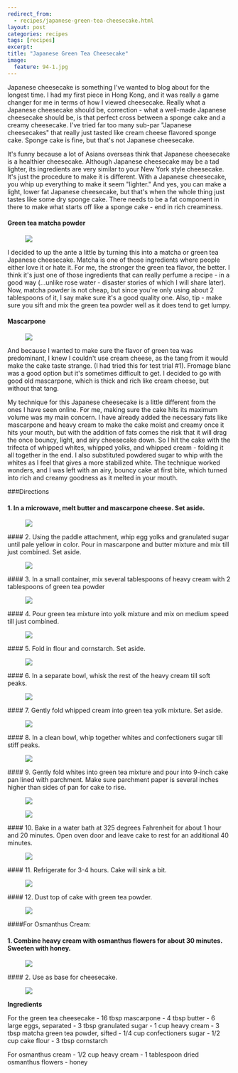 ```yaml
---
redirect_from: 
  - recipes/japanese-green-tea-cheesecake.html
layout: post
categories: recipes
tags: [recipes]
excerpt: 
title: "Japanese Green Tea Cheesecake"
image:
  feature: 94-1.jpg
---
```


Japanese cheesecake is something I've wanted to blog about for the longest time.  I had my first piece in Hong Kong, and it was really a game changer for me in terms of how I viewed cheesecake.  Really what a Japanese cheesecake should be, correction - what a well-made Japanese cheesecake should be, is that perfect cross between a sponge cake and a creamy cheesecake.  I've tried far too many sub-par "Japanese cheesecakes" that really just tasted like cream cheese flavored sponge cake.  Sponge cake is fine, but that's not Japanese cheesecake.

It's funny because a lot of Asians overseas think that Japanese cheesecake is a healthier cheesecake. Although Japanese cheesecake may be a tad lighter, its ingredients are very  similar to your New York style cheesecake.  It's just the procedure to make it is different. With a Japanese cheesecake, you whip up everything to make it seem "lighter." And yes, you can make a light, lower fat Japanese cheesecake, but that's when the whole thing just tastes like some dry sponge cake.  There needs to be a fat component in there to make what starts off like a sponge cake - end in rich creaminess.

#### Green tea matcha powder
<figure> <img src='/images/94-17.jpg'> </figure>

I decided to up the ante a little by turning this into a matcha or green tea Japanese cheesecake.  Matcha is one of those ingredients where people either love it or hate it.  For me, the stronger the green tea flavor, the better.  I think it's just one of those ingredients that can really perfume a recipe - in a good way (...unlike rose water - disaster stories of which I will share later).  Now, matcha powder is not cheap, but since you're only using about 2 tablespoons of it, I say make sure it's a good quality one.  Also, tip - make sure you sift and mix the green tea powder well as it does tend to get lumpy.

#### Mascarpone
<figure> <img src='/images/94-18.jpg'> </figure>

And because I wanted to make sure the flavor of green tea was predominant, I knew I couldn't use cream cheese, as the tang from it would make the cake taste strange.  (I had tried this for test trial #1). Fromage blanc was a good option but it's sometimes difficult to get.  I decided to go with good old mascarpone, which is thick and rich like cream cheese, but without that tang.

My technique for this Japanese cheesecake is a little different from the ones I have seen online.  For me, making sure the cake hits its maximum volume was my main concern.  I have already added the necessary fats like mascarpone and heavy cream to make the cake moist and creamy once it hits your mouth, but with the addition of fats comes the risk that it will drag the once bouncy, light, and airy cheesecake down.  So I hit the cake with the trifecta of whipped whites, whipped yolks, and whipped cream - folding it all together in the end.  I also substituted powdered sugar to whip with the whites as I feel that gives a more stabilized white.  The technique worked wonders, and I was left with an airy, bouncy cake at first bite, which turned into rich and creamy goodness as it melted in your mouth.

###Directions

#### 1. In a microwave, melt butter and mascarpone cheese. Set aside.
<figure> <img src='/images/94-2.jpg'> </figure>
#### 2. Using the paddle attachment, whip egg yolks and granulated sugar until pale yellow in color.  Pour in mascarpone and butter mixture and mix till just combined.  Set aside.
<figure> <img src='/images/94-3.jpg'> </figure>
#### 3. In a small container, mix several tablespoons of heavy cream with 2 tablespoons of green tea powder
<figure> <img src='/images/94-4.jpg'> </figure>
#### 4. Pour green tea mixture into yolk mixture and mix on medium speed till just combined.
<figure> <img src='/images/94-5.jpg'> </figure>
#### 5. Fold in flour and cornstarch.  Set aside.
<figure> <img src='/images/94-6.jpg'> </figure>
#### 6. In a separate bowl, whisk the rest of the heavy cream till soft peaks.  
<figure> <img src='/images/94-7.jpg'> </figure>
#### 7. Gently fold whipped cream into green tea yolk mixture.  Set aside.
<figure> <img src='/images/94-8.jpg'> </figure>
#### 8. In a clean bowl, whip together whites and confectioners sugar till stiff peaks.
<figure> <img src='/images/94-9.jpg'> </figure>
#### 9. Gently fold whites into green tea mixture and pour into 9-inch cake pan lined with parchment.  Make sure parchment paper is several inches higher than sides of pan for cake to rise.  
<figure> <img src='/images/94-10.jpg'> </figure>

<figure> <img src='/images/94-11.jpg'> </figure>
#### 10. Bake in a water bath at 325 degrees Fahrenheit for about 1 hour and 20 minutes.  Open oven door and leave cake to rest for an additional 40 minutes.
<figure> <img src='/images/94-12.jpg'> </figure>
#### 11. Refrigerate for 3-4 hours.  Cake will sink a bit.
<figure> <img src='/images/94-13.jpg'> </figure>
#### 12. Dust top of cake with green tea powder.  
<figure> <img src='/images/94-14.jpg'> </figure>

####For Osmanthus Cream:
#### 1. Combine heavy cream with osmanthus flowers for about 30 minutes. Sweeten with honey.  
<figure> <img src='/images/94-15.jpg'> </figure>
#### 2. Use as base for cheesecake.
<figure> <img src='/images/94-16.jpg'> </figure>



<section class='recipe'>
<p><strong>Ingredients</strong></p>

<p>For the green tea cheesecake
- 16 tbsp mascarpone
- 4 tbsp butter
- 6 large eggs, separated
- 3 tbsp granulated sugar
- 1 cup heavy cream
- 3 tbsp matcha green tea powder, sifted
- 1/4  cup confectioners sugar
- 1/2 cup cake flour
- 3 tbsp cornstarch</p>

<p>For osmanthus cream
- 1/2 cup heavy cream
- 1 tablespoon dried osmanthus flowers
- honey</p></section>